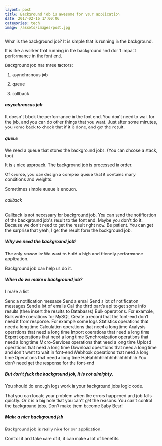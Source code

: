 ```yaml
---
layout: post
title: Background job is awesome for your application
date: 2017-02-16 17:00:06
categories: tech
image: /assets/images/post.jpg
---
```


What is the background job? It is simple that is running in the background.

It is like a worker that running in the background and don't impact performance in the font end.

Background job has three factors:

1. asynchronous job

2. queue

3. callback

##### asynchronous job
It doesn't block the performance in the font end. You don't need to wait for the job, and you can do other things that
you want. Just after some minutes, you come back to check that if it is done, and get the result.

##### queue
We need a queue that stores the background jobs. (You can choose a stack, too)

It is a nice approach. The background job is processed in order.

Of course, you can design a complex queue that it contains many conditions and weights.

Sometimes simple queue is enough.

###### callback
Callback is not necessary for background job.
You can send the notification of the background job's result to the font end.
Maybe you don't do it. Because we don't need to get the result right now.
Be patient. You can get the surprise that yeah, I get the result form the background job.


##### Why we need the background job?
The only reason is: We want to build a high and friendly performance application.

Background job can help us do it.

##### When do we make a background job?
I make a list:

Send a notification message
Send a email
Send a lot of notification messages
Send a lot of emails
Call the third part's api to get some info results (then insert the results to Databases)
Bulk operations. For example, Bulk write operations for MySQL
Create a record that the font-end don't need it from response. For example some logs
Statistics operations that need a long time
Calculation operations that need a long time
Analysis operations that need a long time
Import operations that need a long time
Export operations that need a long time
Synchronization operations that need a long time
Micro-Services operations that need a long time
Upload operations that need a long time
Download operations that need a long time and don't want to wait in font-end
Webhook operations that need a long time
Operations that need a long time HaHahhhhhhhhhhhhhhhhhh
You don't need get the response for the font-end

##### But don't fuck the background job, it is not almighty.
You should do enough logs work in your background jobs logic code.

That you can locate your problem when the errors happened and job fails quickly.
Or it is a big hole that you can't get the reasons. You can't control the background jobs.
Don't make them become Baby Bear!

##### Make a nice background job
Background job is really nice for our application.

Control it and take care of it, it can make a lot of benefits.
